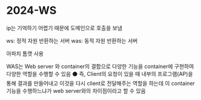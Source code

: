 # 2024-WS

ip는 기억하기 어렵기 때문에 도메인으로 호출을 보냄

ws: 정적 자원 반환하는 서버
was: 동적 자원 반환하는 서버

아파치 톰캣 사용

WAS는 Web server 와 container의 결합으로 다양한 기능을 container에 구현하여 다양한 역할을 수행할 수 있음
⚫ 즉, Client의 요청이 있을 때 내부의 프로그램(AP)을 통해 결과를 만들어내고 이것을 다시 client로 전달해주는 역할을 하는데
이 container 기능을 수행하느냐가 web server와의 차이점이라고 할 수 있음
